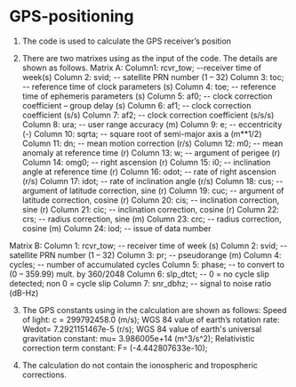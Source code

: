 # GPS-positioning
1. The code is used to calculate the GPS receiver’s position

2. There are two matrixes using as the input of the code. The details are shown as follows.
Matrix A:
Column1: rcvr_tow; --receiver time of week(s)
Column 2: svid; -- satellite PRN number (1 – 32)
Column 3: toc; -- reference time of clock parameters (s)
Column 4: toe; -- reference time of ephemeris parameters (s)
Column 5: af0; -- clock correction coefficient – group delay (s)
Column 6: af1; -- clock correction coefficient (s/s)
Column 7: af2; -- clock correction coefficient (s/s/s)
Column 8: ura; -- user range accuracy (m)
Column 9: e; -- eccentricity (-)
Column 10: sqrta; -- square root of semi-major axis a (m**1/2)
Column 11: dn; -- mean motion correction (r/s)
Column 12: m0; -- mean anomaly at reference time (r)
Column 13: w; -- argument of perigee (r)
Column 14: omg0; -- right ascension (r)
Column 15: i0; -- inclination angle at reference time (r)
Column 16: odot; -- rate of right ascension (r/s)
Column 17: idot; -- rate of inclination angle (r/s)
Column 18: cus; -- argument of latitude correction, sine (r)
Column 19: cuc; -- argument of latitude correction, cosine (r)
Column 20: cis; -- inclination correction, sine (r)
Column 21: cic; -- inclination correction, cosine (r)
Column 22: crs; -- radius correction, sine (m)
Column 23: crc; -- radius correction, cosine (m)
Column 24: iod; -- issue of data number

Matrix B:
Column 1: rcvr_tow; -- receiver time of week (s)
Column 2: svid; -- satellite PRN number (1 – 32)
Column 3: pr; -- pseudorange (m)
Column 4: cycles; -- number of accumulated cycles
Column 5: phase; -- to convert to (0 – 359.99) mult. by 360/2048
Column 6: slp_dtct; -- 0 = no cycle slip detected; non 0 = cycle slip
Column 7: snr_dbhz; -- signal to noise ratio (dB-Hz)

3. The GPS constants using in the calculation are shown as follows:
Speed of light: c = 299792458.0 (m/s);
WGS 84 value of earth’s rotation rate: Wedot= 7.2921151467e-5 (r/s);
WGS 84 value of earth's universal gravitation constant: mu= 3.986005e+14 (m^3/s^2);
Relativistic correction term constant: F= (-4.442807633e-10);

4. The calculation do not contain the ionospheric and tropospheric corrections.
